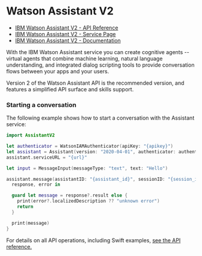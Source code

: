# Watson Assistant V2

* [IBM Watson Assistant V2 - API Reference](https://cloud.ibm.com/apidocs/assistant/assistant-v2?code=swift)
* [IBM Watson Assistant V2 - Service Page](https://www.ibm.com/cloud/watson-assistant/)
* [IBM Watson Assistant V2 - Documentation](https://cloud.ibm.com/docs/services/assistant/index.html#about)

With the IBM Watson Assistant service you can create cognitive agents -- virtual agents
that combine machine learning, natural language understanding, and integrated dialog scripting tools to provide conversation flows between your apps and your users.

Version 2 of the Watson Assistant API is the recommended version, and features a simplified API surface and skills support.

### Starting a conversation

The following example shows how to start a conversation with the Assistant service:

```swift
import AssistantV2

let authenticator = WatsonIAMAuthenticator(apiKey: "{apikey}")
let assistant = Assistant(version: "2020-04-01", authenticator: authenticator)
assistant.serviceURL = "{url}"

let input = MessageInput(messageType: "text", text: "Hello")

assistant.message(assistantID: "{assistant_id}", sessionID: "{session_id}", input: input) {
  response, error in

  guard let message = response?.result else {
    print(error?.localizedDescription ?? "unknown error")
    return
  }

  print(message)
}
```

For details on all API operations, including Swift examples, [see the API reference.](https://cloud.ibm.com/apidocs/assistant/assistant-v2?code=swift)